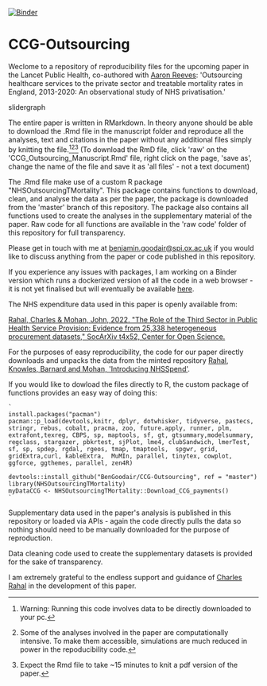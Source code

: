 [![Binder](https://mybinder.org/badge_logo.svg)](https://mybinder.org/v2/gh/BenGoodair/CCG-Outsourcing-Binder/HEAD)
# CCG-Outsourcing
Weclome to a repository of reproducibility files for the upcoming paper in the Lancet Public Health, co-authored with [Aaron Reeves](https://aaronreeves.org/): 'Outsourcing healthcare services to the private sector and treatable mortality rates in England, 2013-2020: An observational study of NHS privatisation.' 

slidergraph

The entire paper is written in RMarkdown. In theory anyone should be able to download the .Rmd file in the manuscript folder and reproduce all the analyses, text and citations in the paper without any additional files simply by knitting the file.[^1][^2][^3] (To download the RmD file, click 'raw' on the 'CCG_Outsourcing_Manuscript.Rmd' file, right click on the page, 'save as', change the name of the file and save it as 'all files' - not a text document)

The .Rmd file make use of a custom R package "NHSOutsourcingTMortality". This package contains functions to download, clean, and analyse the data as per the paper, the package is downloaded from the 'master' branch of this repository. The package also contains all functions used to create the analyses in the supplementary material of the paper. Raw code for all functions are available in the 'raw code' folder of this repository for full transparency.

Please get in touch with me at benjamin.goodair@spi.ox.ac.uk if you would like to discuss anything from the paper or code published in this repository.

If you experience any issues with packages, I am working on a Binder version which runs a dockerized version of all the code in a web browser - it is not yet finalised but will eventually be available [here](https://github.com/BenGoodair/CCG-Outsourcing-Binder).

The NHS expenditure data used in this paper is openly available from:

[Rahal, Charles & Mohan, John, 2022. "The Role of the Third Sector in Public Health Service Provision: Evidence from 25,338 heterogeneous procurement datasets," SocArXiv t4x52, Center for Open Science.](https://ideas.repec.org/p/osf/socarx/t4x52.html)

For the purposes of easy reproducibility, the code for our paper directly downloads and unpacks the data from the minted repository [Rahal, Knowles, Barnard and Mohan, 'Introducing NHSSpend'](https://zenodo.org/record/5054717).

If you would like to dowload the files directly to R, the custom package of functions provides an easy way of doing this:

    ` 
    install.packages("pacman")
    pacman::p_load(devtools,knitr, dplyr, dotwhisker, tidyverse, pastecs, stringr, rebus, cobalt, pracma, zoo, future.apply, runner, plm, extrafont,texreg, CBPS, sp, maptools, sf, gt, gtsummary,modelsummary, regclass, stargazer, pbkrtest, sjPlot, lme4, clubSandwich, lmerTest, sf, sp, spdep, rgdal, rgeos, tmap, tmaptools,  spgwr, grid, gridExtra,curl, kableExtra,  MuMIn, parallel, tinytex, cowplot, ggforce, ggthemes, parallel, zen4R)
        
    devtools::install_github("BenGoodair/CCG-Outsourcing", ref = "master")
    library(NHSOutsourcingTMortality)
    myDataCCG <- NHSOutsourcingTMortality::Download_CCG_payments() 
    `

Supplementary data used in the paper's analysis is published in this repository or loaded via APIs - again the code directly pulls the data so nothing should need to be manually downloaded for the purpose of reproduction.

Data cleaning code used to create the supplementary datasets is provided for the sake of transparency.

I am extremely grateful to the endless support and guidance of [Charles Rahal](https://crahal.github.io/) in the development of this paper.




[^1]: Warning: Running this code involves data to be directly downloaded to your pc. 
[^2]: Some of the analyses involved in the paper are computationally intensive. To make them accessible, simulations are much reduced in power in the repoducibility code. 
[^3]: Expect the Rmd file to take ~15 minutes to knit a pdf version of the paper.
